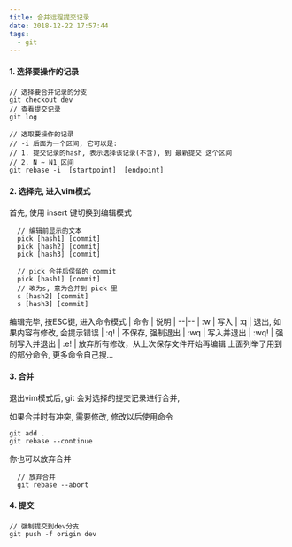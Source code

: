 ```yaml
---
title: 合并远程提交记录
date: 2018-12-22 17:57:44
tags: 
  - git
---
```

#### 1. 选择要操作的记录
```git
// 选择要合并记录的分支
git checkout dev
// 查看提交记录
git log

// 选取要操作的记录
// -i 后面为一个区间, 它可以是:
// 1. 提交记录的hash, 表示选择该记录(不含), 到 最新提交 这个区间
// 2. N ~ N1 区间
git rebase -i  [startpoint]  [endpoint]

```
<!-- more -->
#### 2. 选择完, 进入vim模式

首先, 使用 insert 键切换到编辑模式

```vim
  // 编辑前显示的文本
  pick [hash1] [commit]
  pick [hash2] [commit]
  pick [hash3] [commit]
  
  // pick 合并后保留的 commit
  pick [hash1] [commit]
  // 改为s, 意为合并到 pick 里
  s [hash2] [commit]
  s [hash3] [commit]
```

编辑完毕, 按ESC键, 进入命令模式
| 命令 | 说明 |
--|--
| :w | 写入
| :q | 退出, 如果内容有修改, 会提示错误 
| :q! | 不保存, 强制退出
| :wq | 写入并退出 
| :wq! | 强制写入并退出 
| :e! | 放弃所有修改，从上次保存文件开始再编辑
上面列举了用到的部分命令, 更多命令自己搜...

#### 3. 合并
退出vim模式后, git 会对选择的提交记录进行合并,

如果合并时有冲突, 需要修改, 修改以后使用命令
```git
git add .
git rebase --continue
```
你也可以放弃合并
```git
  // 放弃合并
  git rebase --abort
```

#### 4. 提交
```git
// 强制提交到dev分支
git push -f origin dev
```
